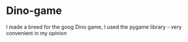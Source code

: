 # Dino-game
I made a breed for the goog Dino game, I used the pygame library - very convenient in my opinion
